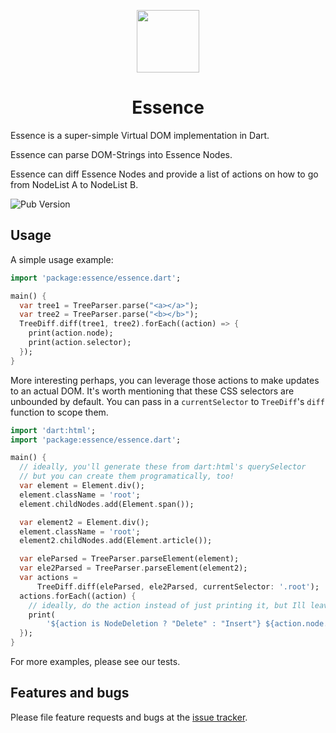 <p align="center">
  <img src="https://user-images.githubusercontent.com/1455979/94745619-0f5a3c80-0349-11eb-89b2-3954653e9f15.png" width="100" />
  <h1 align="center">Essence</h1>
</p>

Essence is a super-simple Virtual DOM implementation in Dart.

Essence can parse DOM-Strings into Essence Nodes.

Essence can diff Essence Nodes and provide a list of actions on how to go from NodeList A to NodeList B.

![Pub Version](https://img.shields.io/pub/v/essence?include_prereleases&style=for-the-badge)

## Usage

A simple usage example:

```dart
import 'package:essence/essence.dart';

main() {
  var tree1 = TreeParser.parse("<a></a>");
  var tree2 = TreeParser.parse("<b></b>");
  TreeDiff.diff(tree1, tree2).forEach((action) => {
    print(action.node);
    print(action.selector);
  });
}
```

More interesting perhaps, you can leverage those actions to make updates to an actual DOM. It's worth mentioning that these CSS selectors are unbounded by default. You can pass in a `currentSelector` to `TreeDiff`'s `diff` function to scope them.

```dart
import 'dart:html';
import 'package:essence/essence.dart';

main() {
  // ideally, you'll generate these from dart:html's querySelector
  // but you can create them programatically, too!
  var element = Element.div();
  element.className = 'root';
  element.childNodes.add(Element.span());

  var element2 = Element.div();
  element.className = 'root';
  element2.childNodes.add(Element.article());

  var eleParsed = TreeParser.parseElement(element);
  var ele2Parsed = TreeParser.parseElement(element2);
  var actions =
      TreeDiff.diff(eleParsed, ele2Parsed, currentSelector: '.root');
  actions.forEach((action) {
    // ideally, do the action instead of just printing it, but Ill leave the code for that up to you :)
    print(
        '${action is NodeDeletion ? "Delete" : "Insert"} ${action.node.type} at selector ${action.selector}');
  });
}
```

For more examples, please see our tests.

## Features and bugs

Please file feature requests and bugs at the [issue tracker][tracker].

[tracker]: https://github.com/bradcypert/essence/issues
